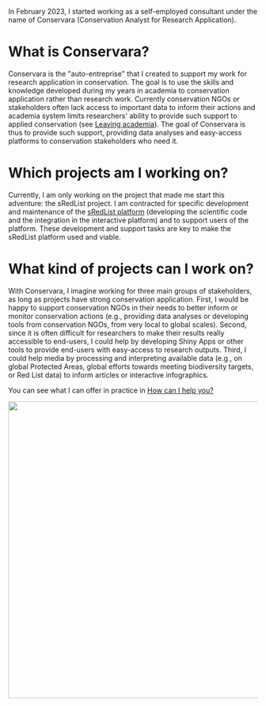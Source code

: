 In February 2023, I started working as a self-employed consultant under the name of Conservara (Conservation Analyst for Research Application). 

# What is Conservara?
Conservara is the "auto-entreprise" that I created to support my work for research application in conservation. The goal is to use the skills and knowledge developed during my years in academia to conservation application rather than research work. Currently conservation NGOs or stakeholders often lack access to important data to inform their actions and academia system limits researchers' ability to provide such support to applied conservation (see [Leaving academia](https://victorcazalis.github.io/LeavingAcademia)). The goal of Conservara is thus to provide such support, providing data analyses and easy-access platforms to conservation stakeholders who need it.

# Which projects am I working on?
Currently, I am only working on the project that made me start this adventure: the sRedList project. I am contracted for specific development and maintenance of the [sRedList platform](https://sredlist.eu/#/home) (developing the scientific code and the integration in the interactive platform) and to support users of the platform. These development and support tasks are key to make the sRedList platform used and viable.

# What kind of projects can I work on?
With Conservara, I imagine working for three main groups of stakeholders, as long as projects have strong conservation application. First, I would be happy to support conservation NGOs in their needs to better inform or monitor conservation actions (e.g., providing data analyses or developing tools from conservation NGOs, from very local to global scales). Second, since it is often difficult for researchers to make their results really accessible to end-users, I could help by developing Shiny Apps or other tools to provide end-users with easy-access to research outputs. Third, I could help media by processing and interpreting available data (e.g., on global Protected Areas, global efforts towards meeting biodiversity targets, or Red List data) to inform articles or interactive infographics.

You can see what I can offer in practice in [How can I help you?](http://conservara.fr/HowCanIHelp)

<img src="https://victorcazalis.github.io/logo.png"  align="center" width="600">
